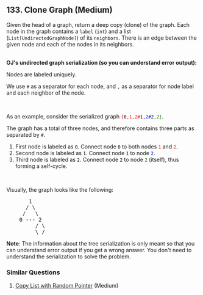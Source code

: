 ## 133. Clone Graph (Medium)

<p>Given the head of a&nbsp;graph, return a deep copy (clone) of the graph. Each node in the graph contains a <code>label</code>&nbsp;(<code>int</code>) and a list (<code>List[UndirectedGraphNode]</code>) of its <code>neighbors</code>. There is an edge between the given node and each of the nodes in its neighbors.</p>

<div><br />
<b>OJ&#39;s undirected graph serialization (so you can understand error output):</b>

<p>Nodes are labeled uniquely.</p>
We use <code>#</code> as a separator for each node, and <code>,</code> as a separator for node label and each neighbor of the node.

<p>&nbsp;</p>

<p>As an example, consider the serialized graph <code><font color="red">{<font color="black">0</font>,1,2#</font><font color="blue"><font color="black">1</font>,2#</font><font color="green"><font color="black">2</font>,2}</font></code>.</p>

<p>The graph has a total of three nodes, and therefore contains three parts as separated by <code>#</code>.</p>

<ol>
	<li>First node is labeled as <code><font color="black">0</font></code>. Connect node <code><font color="black">0</font></code> to both nodes <code><font color="red">1</font></code> and <code><font color="red">2</font></code>.</li>
	<li>Second node is labeled as <code><font color="black">1</font></code>. Connect node <code><font color="black">1</font></code> to node <code><font color="blue">2</font></code>.</li>
	<li>Third node is labeled as <code><font color="black">2</font></code>. Connect node <code><font color="black">2</font></code> to node <code><font color="green">2</font></code> (itself), thus forming a self-cycle.</li>
</ol>

<p>&nbsp;</p>

<p>Visually, the graph looks like the following:</p>

<pre>
       1
      / \
     /   \
    0 --- 2
         / \
         \_/
</pre>

<p><strong>Note</strong>: The information about the tree serialization is only meant so that you can understand error output if you get a wrong answer. You don&#39;t need to understand the serialization to solve the problem.</p>
</div>


### Similar Questions
  1. [Copy List with Random Pointer](https://github.com/openset/leetcode/tree/master/solution/copy-list-with-random-pointer) (Medium)
